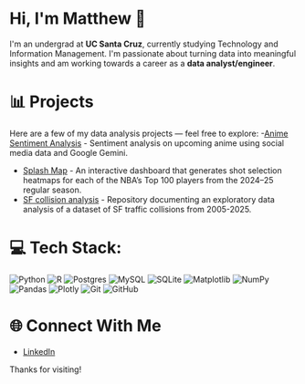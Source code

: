# Hi, I'm Matthew 👋

I'm an undergrad at **UC Santa Cruz**, currently studying Technology and Information Management. I'm passionate about turning data into meaningful insights and am working towards a career as a **data analyst/engineer**.

# 📊 Projects

Here are a few of my data analysis projects — feel free to explore:
-[Anime Sentiment Analysis](https://github.com/matthewcendana/top_anime_dashboard) - Sentiment analysis on upcoming anime using social media data and Google Gemini.
- [Splash Map](https://github.com/matthewcendana/splash-map) - An interactive dashboard that generates shot selection heatmaps for each of the NBA’s Top 100 players from the 2024–25 regular season.
- [SF collision analysis](https://github.com/matthewcendana/sf-car-collision-analysis) - Repository documenting an exploratory data analysis of a dataset of SF traffic collisions from 2005-2025. 

# 💻 Tech Stack:
![Python](https://img.shields.io/badge/python-3670A0?style=for-the-badge&logo=python&logoColor=ffdd54) ![R](https://img.shields.io/badge/r-%23276DC3.svg?style=for-the-badge&logo=r&logoColor=white) ![Postgres](https://img.shields.io/badge/postgres-%23316192.svg?style=for-the-badge&logo=postgresql&logoColor=white) ![MySQL](https://img.shields.io/badge/mysql-4479A1.svg?style=for-the-badge&logo=mysql&logoColor=white) ![SQLite](https://img.shields.io/badge/sqlite-%2307405e.svg?style=for-the-badge&logo=sqlite&logoColor=white) ![Matplotlib](https://img.shields.io/badge/Matplotlib-%23ffffff.svg?style=for-the-badge&logo=Matplotlib&logoColor=black) ![NumPy](https://img.shields.io/badge/numpy-%23013243.svg?style=for-the-badge&logo=numpy&logoColor=white) ![Pandas](https://img.shields.io/badge/pandas-%23150458.svg?style=for-the-badge&logo=pandas&logoColor=white) ![Plotly](https://img.shields.io/badge/Plotly-%233F4F75.svg?style=for-the-badge&logo=plotly&logoColor=white) ![Git](https://img.shields.io/badge/git-%23F05033.svg?style=for-the-badge&logo=git&logoColor=white) ![GitHub](https://img.shields.io/badge/github-%23121011.svg?style=for-the-badge&logo=github&logoColor=white)

# 🌐 Connect With Me

- [LinkedIn](https://www.linkedin.com/in/matthew-cendana/)  

Thanks for visiting!
